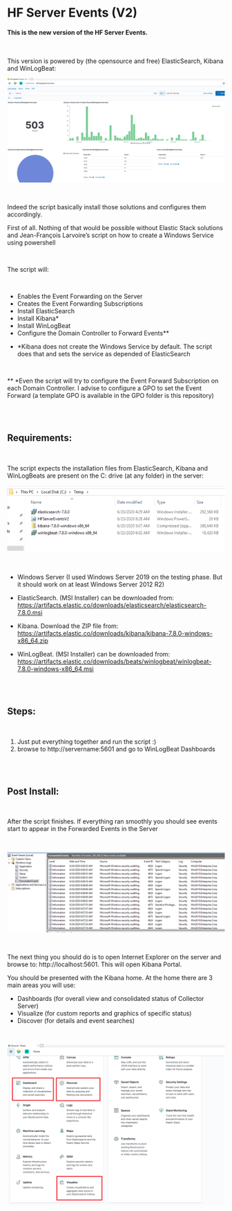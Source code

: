 # HF Server Events (V2)

#### This is the new version of the HF Server Events. 

<br/>

This version is powered by (the opensource and free) ElasticSearch, Kibana and WinLogBeat:
<br/>

![alt text](https://github.com/ClaudioMerola/HFServerEventsV2/raw/master/Docs/img/Dashboard.png)

<br/>

Indeed the script basically install those solutions and configures them accordingly. 

First of all. Nothing of that would be possible without Elastic Stack solutions and Jean-François Larvoire’s script on how to create a Windows Service using powershell  

<br/>

The script will:

<br/>

-	Enables the Event Forwarding on the Server 
-	Creates the Event Forwarding Subscriptions
-	Install ElasticSearch
-	Install Kibana*
-	Install WinLogBeat
-	Configure the Domain Controller to Forward Events**


* *Kibana does not create the Windows Service by default. The script does that and sets the service as depended of ElasticSearch

<br/>

** *Even the script will try to configure the Event Forward Subscription on each Domain Controller. I advise to configure a GPO to set the Event Forward (a template GPO is available in the GPO folder is this repository)

<br/><br/>

## Requirements:

<br/>

The script expects the installation files from ElasticSearch, Kibana and WinLogBeats are present on the C: drive (at any folder) in the server:

![alt text](https://github.com/ClaudioMerola/HFServerEventsV2/raw/master/Docs/img/Install.png)

<br/>

- Windows Server (I used Windows Server 2019 on the testing phase. But it should work on at least Windows Server 2012 R2)

- ElasticSearch. (MSI Installer) can be downloaded from: https://artifacts.elastic.co/downloads/elasticsearch/elasticsearch-7.8.0.msi 

-	Kibana. Download the ZIP file from: https://artifacts.elastic.co/downloads/kibana/kibana-7.8.0-windows-x86_64.zip 

-	WinLogBeat. (MSI Installer) can be downloaded from: https://artifacts.elastic.co/downloads/beats/winlogbeat/winlogbeat-7.8.0-windows-x86_64.msi 

<br/><br/>

## Steps:

<br/>

1) Just put everything together and run the script :)
2) browse to http://servername:5601 and go to WinLogBeat Dashboards 

<br/><br/>

## Post Install:

<br/>

After the script finishes. If everything ran smoothly you should see events start to appear in the Forwarded Events in the Server

<br/>

![alt text](https://github.com/ClaudioMerola/HFServerEventsV2/raw/master/Docs/img/ForwardedEvents.png)

<br/>

The next thing you should do is to open Internet Explorer on the server and browse to: http://localhost:5601. This will open Kibana Portal.

You should be presented with the Kibana home. At the home there are 3 main areas you will use:

- Dashboards (for overall view and consolidated status of Collector Server) 
- Visualize (for custom reports and graphics of specific status) 
- Discover (for details and event searches)

<br/>

![alt text](https://github.com/ClaudioMerola/HFServerEventsV2/raw/master/Docs/img/Home.png)

<br/>

<br/>

